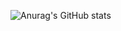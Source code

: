 ![Anurag's GitHub stats](https://github-readme-stats.vercel.app/api?username=Artembay&show_icons=true&theme=radical)

